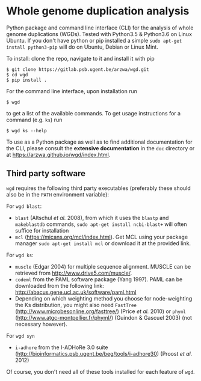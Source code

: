 # Whole genome duplication analysis

Python package and command line interface (CLI) for the analysis
of whole genome duplications (WGDs). Tested with Python3.5 & Python3.6
on Linux Ubuntu. If you don't have python or pip installed a simple
`sudo apt-get install python3-pip` will do on Ubuntu, Debian or Linux Mint.

To install: clone the repo, navigate to it and install it with pip

    $ git clone https://gitlab.psb.ugent.be/arzwa/wgd.git
    $ cd wgd
    $ pip install .

For the command line interface, upon installation run

    $ wgd

to get a list of the available commands. To get usage instructions for
a command (e.g. `ks`) run

    $ wgd ks --help

To use as a Python package as well as to find additional documentation
for the CLI, please consult the **extensive documentation** in the `doc`
directory or at https://arzwa.github.io/wgd/index.html.

## Third party software

`wgd` requires the following third party executables (preferably these should also be in the `PATH` environment variable):

For `wgd blast`:
- `blast` (Altschul _et al._ 2008), from which it uses the `blastp` and `makeblastdb` commands,
`sudo apt-get install ncbi-blast+` will often suffice for installation
- ``mcl`` (https://micans.org/mcl/index.html). Get MCL using your package
manager ``sudo apt-get install mcl`` or download it at the provided link.

For `wgd ks`:
- `muscle` (Edgar 2004) for multiple sequence alignment. MUSCLE can be
retrieved from http://www.drive5.com/muscle/.
- `codeml` from the PAML software package (Yang 1997). PAML can be downloaded
from the following link: http://abacus.gene.ucl.ac.uk/software/paml.html
- Depending on which weighting method you choose for node-weighting the Ks distribution, you might also
need `FastTree` (http://www.microbesonline.org/fasttree/) (Price _et al._ 2010) or ``phyml``
(http://www.atgc-montpellier.fr/phyml/) (Guindon & Gascuel 2003) (not necessary however).

For `wgd syn`
- ``i-adhore`` from the I-ADHoRe 3.0 suite (http://bioinformatics.psb.ugent.be/beg/tools/i-adhore30) (Proost _et al._ 2012)

Of course, you don't need all of these tools installed for each feature of ``wgd``.






